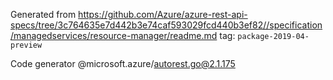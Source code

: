 Generated from https://github.com/Azure/azure-rest-api-specs/tree/3c764635e7d442b3e74caf593029fcd440b3ef82//specification/managedservices/resource-manager/readme.md tag: `package-2019-04-preview`

Code generator @microsoft.azure/autorest.go@2.1.175


